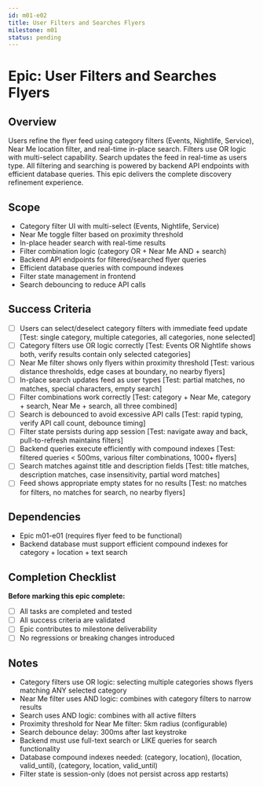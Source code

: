 ```yaml
---
id: m01-e02
title: User Filters and Searches Flyers
milestone: m01
status: pending
---
```


# Epic: User Filters and Searches Flyers

## Overview
Users refine the flyer feed using category filters (Events, Nightlife, Service), Near Me location filter, and real-time in-place search. Filters use OR logic with multi-select capability. Search updates the feed in real-time as users type. All filtering and searching is powered by backend API endpoints with efficient database queries. This epic delivers the complete discovery refinement experience.

## Scope
- Category filter UI with multi-select (Events, Nightlife, Service)
- Near Me toggle filter based on proximity threshold
- In-place header search with real-time results
- Filter combination logic (category OR + Near Me AND + search)
- Backend API endpoints for filtered/searched flyer queries
- Efficient database queries with compound indexes
- Filter state management in frontend
- Search debouncing to reduce API calls

## Success Criteria
- [ ] Users can select/deselect category filters with immediate feed update [Test: single category, multiple categories, all categories, none selected]
- [ ] Category filters use OR logic correctly [Test: Events OR Nightlife shows both, verify results contain only selected categories]
- [ ] Near Me filter shows only flyers within proximity threshold [Test: various distance thresholds, edge cases at boundary, no nearby flyers]
- [ ] In-place search updates feed as user types [Test: partial matches, no matches, special characters, empty search]
- [ ] Filter combinations work correctly [Test: category + Near Me, category + search, Near Me + search, all three combined]
- [ ] Search is debounced to avoid excessive API calls [Test: rapid typing, verify API call count, debounce timing]
- [ ] Filter state persists during app session [Test: navigate away and back, pull-to-refresh maintains filters]
- [ ] Backend queries execute efficiently with compound indexes [Test: filtered queries < 500ms, various filter combinations, 1000+ flyers]
- [ ] Search matches against title and description fields [Test: title matches, description matches, case insensitivity, partial word matches]
- [ ] Feed shows appropriate empty states for no results [Test: no matches for filters, no matches for search, no nearby flyers]

## Dependencies
- Epic m01-e01 (requires flyer feed to be functional)
- Backend database must support efficient compound indexes for category + location + text search

## Completion Checklist
**Before marking this epic complete:**
- [ ] All tasks are completed and tested
- [ ] All success criteria are validated
- [ ] Epic contributes to milestone deliverability
- [ ] No regressions or breaking changes introduced

## Notes
- Category filters use OR logic: selecting multiple categories shows flyers matching ANY selected category
- Near Me filter uses AND logic: combines with category filters to narrow results
- Search uses AND logic: combines with all active filters
- Proximity threshold for Near Me filter: 5km radius (configurable)
- Search debounce delay: 300ms after last keystroke
- Backend must use full-text search or LIKE queries for search functionality
- Database compound indexes needed: (category, location), (location, valid_until), (category, location, valid_until)
- Filter state is session-only (does not persist across app restarts)
